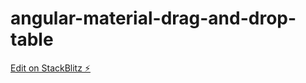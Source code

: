 # angular-material-drag-and-drop-table

[Edit on StackBlitz ⚡️](https://stackblitz.com/edit/angular-material-drag-and-drop-table)
